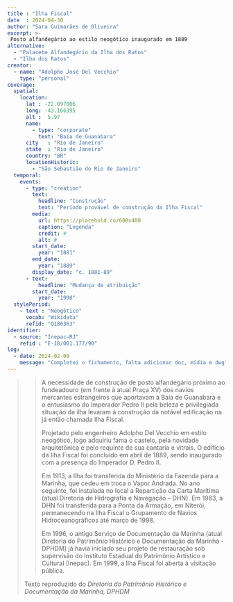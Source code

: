 ```yaml
---
title : "Ilha Fiscal"
date  : 2024-04-30
author: "Sara Guimarães de Oliveira"
excerpt: >-
 Posto alfandegário ao estilo neogótico inaugurado em 1889
alternative:
  - "Palacete Alfandegário da Ilha dos Ratos"
  - "Ilha dos Ratos"
creator:
  - name: "Adolpho José Del Vecchio"
    type: "personal"
coverage:
  spatial:
    location:
      lat : -22.897006
      long: -43.166395
      alt :  5.97
      name:
        - type: "corporate"
          text: "Baía de Guanabara"
      city   : "Rio de Janeiro"
      state  : "Rio de Janeiro"
      country: "BR"
      locationHistoric:
        - "São Sebastião do Rio de Janeiro"
  temporal:
    events:
      - type: "creation"
        text:
          headline: "Construção"
          text: "Período provável de construção da Ilha Fiscal"
        media:
          url: https://placehold.co/600x400
          caption: "Legenda"
          credit: #
          alt: #
        start_date:
          year: "1881"
        end_date:
          year: "1889"
        display_date: "c. 1881-89"
      - text:
          headline: "Mudança de atribuição"
        start_date:
          year: "1998"
  stylePeriod:
    - text : "Neogótico"
      vocab: "Wikidata"
      refid: "Q186363"
identifier:
  - source: "Inepac–RJ"
    refid : "E-18/001.177/90"
log:
  - date: 2024-02-09
    message: "Completei o fichamento, falta adicionar doc, mídia e dwg"
---
```


<blockquote>

>A necessidade de construção de posto alfandegário próximo ao fundeadouro
>(em frente à atual Praça XV) dos navios mercantes estrangeiros que aportavam
>à Baía de Guanabara e o entusiasmo do Imperador Pedro II pela beleza e
>privilegiada situação da ilha levaram à construção da notável edificação
>na já então chamada Ilha Fiscal.
>
>Projetado pelo engenheiro Adolpho Del Vecchio em estilo neogótico, logo adquiriu
>fama o castelo, pela novidade arquitetônica e pelo requinte de sua cantaria e vitrais.
>O edifício da Ilha Fiscal foi concluído em abril de 1889, sendo inaugurado com a
>presença do Imperador D. Pedro II.
>
>Em 1913, a Ilha foi transferida do Ministério da Fazenda para a Marinha, que cedeu
>em troca o Vapor Andrada. No ano seguinte, foi instalada no local a Repartição
>da Carta Marítima (atual Diretoria de Hidrografia e Navegação – DHN). Em 1983, a DHN
>foi transferida para a Ponta da Armação, em Niterói, permanecendo na Ilha Fiscal o
>Grupamento de Navios Hidroceanográficos até março de 1998.
>
>Em 1996, o antigo Serviço de Documentação da Marinha (atual Diretoria do Patrimônio
>Histórico e Documentação da Marinha - DPHDM) já havia iniciado seu projeto de restauração
>sob supervisão do Instituto Estadual do Patrimônio Artístico e Cultural (Inepac).
>Em 1999, a Ilha Fiscal foi aberta à visitação pública.

  <footer class="figure-caption">Texto reproduzido
  do <cite>Diretoria do Patrimônio Histórico e Documentação da Marinha<cite>, DPHDM</footer>
</blockquote>
